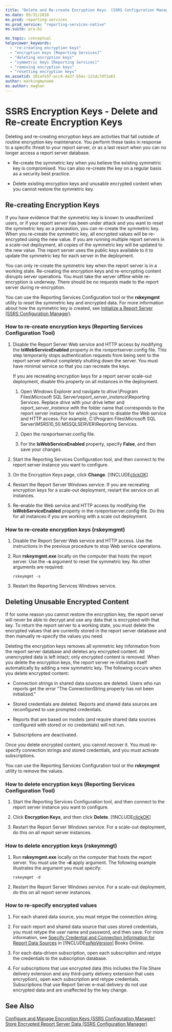 ```yaml
---
title: "Delete and Re-create Encryption Keys  (SSRS Configuration Manager) | Microsoft Docs"
ms.date: 05/31/2016
ms.prod: reporting-services
ms.prod_service: "reporting-services-native"
ms.suite: pro-bi

ms.topic: conceptual
helpviewer_keywords: 
  - "re-creating encryption keys"
  - "encryption keys [Reporting Services]"
  - "deleting encryption keys"
  - "symmetric keys [Reporting Services]"
  - "removing encryption keys"
  - "resetting encryption keys"
ms.assetid: 201afe5f-acc9-4a37-b5ec-121dc7df2a61
author: markingmyname
ms.author: maghan
---
```

# SSRS Encryption Keys - Delete and Re-create Encryption Keys
  Deleting and re-creating encryption keys are activities that fall outside of routine encryption key maintenance. You perform these tasks in response to a specific threat to your report server, or as a last resort when you can no longer access a report server database.  
  
-   Re-create the symmetric key when you believe the existing symmetric key is compromised. You can also re-create the key on a regular basis as a security best practice.  
  
-   Delete existing encryption keys and unusable encrypted content when you cannot restore the symmetric key.  
  
## Re-creating Encryption Keys  
 If you have evidence that the symmetric key is known to unauthorized users, or if your report server has been under attack and you want to reset the symmetric key as a precaution, you can re-create the symmetric key. When you re-create the symmetric key, all encrypted values will be re-encrypted using the new value. If you are running multiple report servers in a scale-out deployment, all copies of the symmetric key will be updated to the new value. The report server uses the public keys available to it to update the symmetric key for each server in the deployment.  
  
 You can only re-create the symmetric key when the report server is in a working state. Re-creating the encryption keys and re-encrypting content disrupts server operations. You must take the server offline while re-encryption is underway. There should be no requests made to the report server during re-encryption.  
  
 You can use the Reporting Services Configuration tool or the **rskeymgmt** utility to reset the symmetric key and encrypted data. For more information about how the symmetric key is created, see [Initialize a Report Server &#40;SSRS Configuration Manager&#41;](../../reporting-services/install-windows/ssrs-encryption-keys-initialize-a-report-server.md).  
  
### How to re-create encryption keys (Reporting Services Configuration Tool)  
  
1.  Disable the Report Server Web service and HTTP access by modifying the **IsWebServiceEnabled** property in the rsreportserver.config file. This step temporarily stops authentication requests from being sent to the report server without completely shutting down the server. You must have minimal service so that you can recreate the keys.  
  
     If you are recreating encryption keys for a report server scale-out deployment, disable this property on all instances in the deployment.  
  
    1.  Open Windows Explorer and navigate to *drive*:\Program Files\Microsoft SQL Server\\*report_server_instance*\Reporting Services. Replace *drive* with your drive letter and *report_server_instance* with the folder name that corresponds to the report server instance for which you want to disable the Web service and HTTP access. For example, C:\Program Files\Microsoft SQL Server\MSRS10_50.MSSQLSERVER\Reporting Services.  
  
    2.  Open the rsreportserver.config file.  
  
    3.  For the **IsWebServiceEnabled** property, specify **False**, and then save your changes.  
  
2.  Start the Reporting Services Configuration tool, and then connect to the report server instance you want to configure.  
  
3.  On the Encryption Keys page, click **Change**. [!INCLUDE[clickOK](../../includes/clickok-md.md)]  
  
4.  Restart the Report Server Windows service. If you are recreating encryption keys for a scale-out deployment, restart the service on all instances.  
  
5.  Re-enable the Web service and HTTP access by modifying the **IsWebServiceEnabled** property in the rsreportserver.config file. Do this for all instances if you are working with a scale out deployment.  
  
### How to re-create encryption keys (rskeymgmt)  
  
1.  Disable the Report Server Web service and HTTP access. Use the instructions in the previous procedure to stop Web service operations.  
  
2.  Run **rskeymgmt.exe** locally on the computer that hosts the report server. Use the **-s** argument to reset the symmetric key. No other arguments are required:  
  
    ```  
    rskeymgmt -s  
    ```  
  
3.  Restart the Reporting Services Windows service.  
  
## Deleting Unusable Encrypted Content  
 If for some reason you cannot restore the encryption key, the report server will never be able to decrypt and use any data that is encrypted with that key. To return the report server to a working state, you must delete the encrypted values that are currently stored in the report server database and then manually re-specify the values you need.  
  
 Deleting the encryption keys removes all symmetric key information from the report server database and deletes any encrypted content. All unencrypted data is left intact; only encrypted content is removed. When you delete the encryption keys, the report server re-initializes itself automatically by adding a new symmetric key. The following occurs when you delete encrypted content:  
  
-   Connection strings in shared data sources are deleted. Users who run reports get the error "The ConnectionString property has not been initialized."  
  
-   Stored credentials are deleted. Reports and shared data sources are reconfigured to use prompted credentials.  
  
-   Reports that are based on models (and require shared data sources configured with stored or no credentials) will not run.  
  
-   Subscriptions are deactivated.  
  
 Once you delete encrypted content, you cannot recover it. You must re-specify connection strings and stored credentials, and you must activate subscriptions.  
  
 You can use the Reporting Services Configuration tool or the **rskeymgmt** utility to remove the values.  
  
### How to delete encryption keys (Reporting Services Configuration Tool)  
  
1.  Start the Reporting Services Configuration tool, and then connect to the report server instance you want to configure.  
  
2.  Click **Encryption Keys**, and then click **Delete**. [!INCLUDE[clickOK](../../includes/clickok-md.md)]  
  
3.  Restart the Report Server Windows service. For a scale-out deployment, do this on all report server instances.  
  
### How to delete encryption keys (rskeymmgt)  
  
1.  Run **rskeymgmt.exe** locally on the computer that hosts the report server. You must use the **-d** apply argument. The following example illustrates the argument you must specify:  
  
    ```  
    rskeymgmt -d  
    ```  
  
2.  Restart the Report Server Windows service. For a scale-out deployment, do this on all report server instances.  
  
### How to re-specify encrypted values  
  
1.  For each shared data source, you must retype the connection string.  
  
2.  For each report and shared data source that uses stored credentials, you must retype the user name and password, and then save. For more information, see [Specify Credential and Connection Information for Report Data Sources](../../reporting-services/report-data/specify-credential-and-connection-information-for-report-data-sources.md) in [!INCLUDE[ssNoVersion](../../includes/ssnoversion-md.md)] Books Online.  
  
3.  For each data-driven subscription, open each subscription and retype the credentials to the subscription database.  
  
4.  For subscriptions that use encrypted data (this includes the File Share delivery extension and any third-party delivery extension that uses encryption), open each subscription and retype credentials. Subscriptions that use Report Server e-mail delivery do not use encrypted data and are unaffected by the key change.  
  
## See Also  
 [Configure and Manage Encryption Keys &#40;SSRS Configuration Manager&#41;](../../reporting-services/install-windows/ssrs-encryption-keys-manage-encryption-keys.md)   
 [Store Encrypted Report Server Data &#40;SSRS Configuration Manager&#41;](../../reporting-services/install-windows/ssrs-encryption-keys-store-encrypted-report-server-data.md)  
  
  
